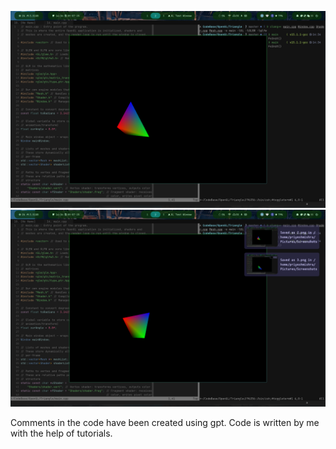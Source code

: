 ![Roatating Triangle](Triangle/Images/2.png)
![Roatating Triangle](Triangle/Images/4.png)

Comments in the code have been created using gpt.
Code is written by me with the help of tutorials.
